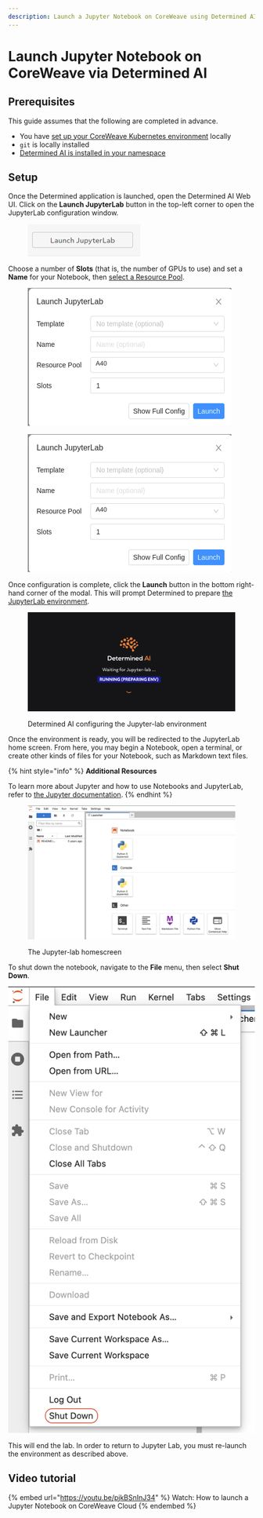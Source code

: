 ```yaml
---
description: Launch a Jupyter Notebook on CoreWeave using Determined AI
---
```


# Launch Jupyter Notebook on CoreWeave via Determined AI

## Prerequisites

This guide assumes that the following are completed in advance.

* You have [set up your CoreWeave Kubernetes environment](../../../coreweave-kubernetes/getting-started.md) locally
* `git` is locally installed
* [Determined AI is installed in your namespace](../../../compass/determined-ai/install-determined-ai.md)

## Setup

Once the Determined application is launched, open the Determined AI Web UI. Click on the **Launch JupyterLab** button in the top-left corner to open the JupyterLab configuration window.

<div align="left">

<figure><img src="../../../.gitbook/assets/Screenshot from 2022-12-15 10-58-02.png" alt="Screenshot of &#x22;Launch Jupyter&#x22; button"><figcaption></figcaption></figure>

</div>

Choose a number of **Slots** (that is, the number of GPUs to use) and set a **Name** for your Notebook, then [select a Resource Pool](../../../compass/determined-ai/install-determined-ai.md#resource-pools).

<figure><img src="../../../.gitbook/assets/image (1) (3).png" alt="Screenshot of the JupyterLab configuration modal"><figcaption></figcaption></figure>

<figure><img src="../../../.gitbook/assets/image (13) (1).png" alt="Screenshot of Notebook configuration screen"><figcaption></figcaption></figure>



Once configuration is complete, click the **Launch** button in the bottom right-hand corner of the modal. This will prompt Determined to prepare [the JupyterLab environment](https://towardsdatascience.com/how-to-setup-your-jupyterlab-project-environment-74909dade29b).

<figure><img src="../../../.gitbook/assets/image (2) (3) (1).png" alt="Determined AI configuring the Jupyter-lab environment"><figcaption><p>Determined AI configuring the Jupyter-lab environment</p></figcaption></figure>

Once the environment is ready, you will be redirected to the JupyterLab home screen. From here, you may begin a Notebook, open a terminal, or create other kinds of files for your Notebook, such as Markdown text files.

{% hint style="info" %}
**Additional Resources**

To learn more about Jupyter and how to use Notebooks and JupyterLab, refer to [the Jupyter documentation](https://docs.jupyter.org/en/latest/).
{% endhint %}

<figure><img src="../../../.gitbook/assets/image (12) (1) (3) (1).png" alt="The Jupyter-lab homescreen"><figcaption><p>The Jupyter-lab homescreen</p></figcaption></figure>

To shut down the notebook, navigate to the **File** menu, then select **Shut Down**.

![The file -> shutdown menu](<../../../.gitbook/assets/image (11) (6).png>)

This will end the lab. In order to return to Jupyter Lab, you must re-launch the environment as described above.

## Video tutorial

{% embed url="https://youtu.be/pjkBSnInJ34" %}
Watch: How to launch a Jupyter Notebook on CoreWeave Cloud
{% endembed %}

